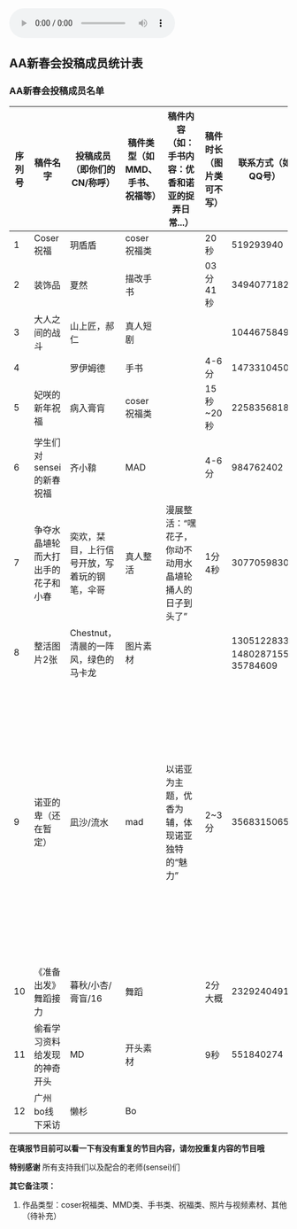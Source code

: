 <audio controls>
  <source src="music/Constant Moderato[哼唱版].mp3" type="audio/mpeg">
  您的浏览器不支持 audio 元素，请更换浏览器或者发送电子邮件到：admin@schale.us.kg或者admin@xingying.us.kg寻求帮助。
</audio>

## AA新春会投稿成员统计表

### AA新春会投稿成员名单

| 序列号 | 稿件名字 | 投稿成员（即你们的CN/称呼） | 稿件类型（如MMD、手书、祝福等） | 稿件内容（如：手书内容：优香和诺亚的捉弄日常...） | 稿件时长（图片类可不写） | 联系方式（如QQ号） | 处理（是否通过） | 需求 | 备注 |
| ------ | -------- | ---------------------------- | -------------------------------- | -------------------------------------------------- | ------------------------- | -------------------- | ----------------- | ---- | ---- |
| 1      | Coser祝福 | 玥盾盾                       | coser祝福类                     |                                                   | 20秒                     | 519293940           | 是                |      |      |
| 2      | 装饰品   | 夏然                         | 描改手书                        |                                                   | 03分41秒                 | 3494077182          | 是                |      |      |
| 3      | 大人之间的战斗 | 山上匠，郝仁               | 真人短剧                        |                                                   |                          | 1044675849          |                   |      |      |
| 4      |          | 罗伊姆德                     | 手书                            |                                                   | 4-6分                    | 1473310450          |                   |      |      |
| 5      | 妃咲的新年祝福 | 病入膏肓                   | coser祝福类                     |                                                   | 15秒~20秒               | 2258356818          | 是                |      |      |
| 6      | 学生们对sensei的新春祝福 | 齐小鞥             | MAD                             |                                                   | 4-6分                    | 984762402           |                   |      |      |
| 7      | 争夺水晶埴轮而大打出手的花子和小春 | 奕欢，栞目，上行信号开放，写着玩的钢笔，伞哥 | 真人整活 | 漫展整活：“嘿花子，你动不动用水晶埴轮捅人的日子到头了” | 1分4秒                  | 3077059830          | 是                |      |      |
| 8      | 整活图片2张 | Chestnut，清晨的一阵风，绿色的马卡龙 | 图片素材 |                                                   |                          | 1305122833，1480287155，35784609 |                   |      |      |
| 9      | 诺亚的卑（还在暂定） | 凪沙/流水                   | mad                             | 以诺亚为主题，优香为辅，体现诺亚独特的“魅力”       | 2~3分                    | 3568315065/         |                   | 要会ae的 | 投稿成员没有具体到谁是制作主成员，谁是负责后期还是音频还是其他什么的，看之后情况吧 |
| 10     | 《准备出发》舞蹈接力 | 暮秋/小杏/膏盲/16            | 舞蹈                            |                                                   | 2分大概                  | 2329240491          |                   |      |      |
| 11     | 偷看学习资料给发现的神奇开头 | MD    | 开头素材                      |                                                   | 9秒                     | 551840274           |                   |      |      |
| 12     | 广州bo线下采访 | 懒杉                         | Bo                              |                                                   |                          |                     |                   |      |      |



**在填报节目前可以看一下有没有重复的节目内容，请勿投重复内容的节目哦**

**特别感谢** 所有支持我们以及配合的老师(sensei)们

**其它备注项：**
1. 作品类型：coser祝福类、MMD类、手书类、祝福类、照片与视频素材、其他（待补充）
